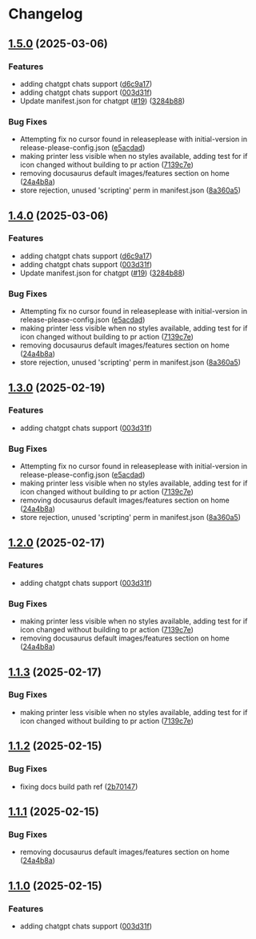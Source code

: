 # Changelog

## [1.5.0](https://github.com/hyperfluid-solutions/printcrew/compare/printcrew-v1.4.0...printcrew-v1.5.0) (2025-03-06)


### Features

* adding chatgpt chats support ([d6c9a17](https://github.com/hyperfluid-solutions/printcrew/commit/d6c9a17eeb64261069b7bdce0ca5d20f8466720a))
* adding chatgpt chats support ([003d31f](https://github.com/hyperfluid-solutions/printcrew/commit/003d31f2835c37dc7f3ed55b7a2d328a8a559cd9))
* Update manifest.json for chatgpt ([#19](https://github.com/hyperfluid-solutions/printcrew/issues/19)) ([3284b88](https://github.com/hyperfluid-solutions/printcrew/commit/3284b883136aa156baba1999436db92d061030c6))


### Bug Fixes

* Attempting fix no cursor found in releaseplease with initial-version in release-please-config.json ([e5acdad](https://github.com/hyperfluid-solutions/printcrew/commit/e5acdad935e68c699e89b76d9eb3eecea8387e6d))
* making printer less visible when no styles available, adding test for if icon changed without building to pr action ([7139c7e](https://github.com/hyperfluid-solutions/printcrew/commit/7139c7edfa0ca3a4d7395115f3c0a49661afc10b))
* removing docusaurus default images/features section on home ([24a4b8a](https://github.com/hyperfluid-solutions/printcrew/commit/24a4b8a58c94c96fa009a8433aeecc5eaf4889a3))
* store rejection, unused 'scripting' perm in manifest.json ([8a360a5](https://github.com/hyperfluid-solutions/printcrew/commit/8a360a5d3a976dad5658f0e2ad2b4592878bdf28))

## [1.4.0](https://github.com/hyperfluid-solutions/printcrew/compare/printcrew-v1.3.0...printcrew-v1.4.0) (2025-03-06)


### Features

* adding chatgpt chats support ([d6c9a17](https://github.com/hyperfluid-solutions/printcrew/commit/d6c9a17eeb64261069b7bdce0ca5d20f8466720a))
* adding chatgpt chats support ([003d31f](https://github.com/hyperfluid-solutions/printcrew/commit/003d31f2835c37dc7f3ed55b7a2d328a8a559cd9))
* Update manifest.json for chatgpt ([#19](https://github.com/hyperfluid-solutions/printcrew/issues/19)) ([3284b88](https://github.com/hyperfluid-solutions/printcrew/commit/3284b883136aa156baba1999436db92d061030c6))


### Bug Fixes

* Attempting fix no cursor found in releaseplease with initial-version in release-please-config.json ([e5acdad](https://github.com/hyperfluid-solutions/printcrew/commit/e5acdad935e68c699e89b76d9eb3eecea8387e6d))
* making printer less visible when no styles available, adding test for if icon changed without building to pr action ([7139c7e](https://github.com/hyperfluid-solutions/printcrew/commit/7139c7edfa0ca3a4d7395115f3c0a49661afc10b))
* removing docusaurus default images/features section on home ([24a4b8a](https://github.com/hyperfluid-solutions/printcrew/commit/24a4b8a58c94c96fa009a8433aeecc5eaf4889a3))
* store rejection, unused 'scripting' perm in manifest.json ([8a360a5](https://github.com/hyperfluid-solutions/printcrew/commit/8a360a5d3a976dad5658f0e2ad2b4592878bdf28))

## [1.3.0](https://github.com/hyperfluid-solutions/printcrew/compare/printcrew-v1.2.0...printcrew-v1.3.0) (2025-02-19)


### Features

* adding chatgpt chats support ([003d31f](https://github.com/hyperfluid-solutions/printcrew/commit/003d31f2835c37dc7f3ed55b7a2d328a8a559cd9))


### Bug Fixes

* Attempting fix no cursor found in releaseplease with initial-version in release-please-config.json ([e5acdad](https://github.com/hyperfluid-solutions/printcrew/commit/e5acdad935e68c699e89b76d9eb3eecea8387e6d))
* making printer less visible when no styles available, adding test for if icon changed without building to pr action ([7139c7e](https://github.com/hyperfluid-solutions/printcrew/commit/7139c7edfa0ca3a4d7395115f3c0a49661afc10b))
* removing docusaurus default images/features section on home ([24a4b8a](https://github.com/hyperfluid-solutions/printcrew/commit/24a4b8a58c94c96fa009a8433aeecc5eaf4889a3))
* store rejection, unused 'scripting' perm in manifest.json ([8a360a5](https://github.com/hyperfluid-solutions/printcrew/commit/8a360a5d3a976dad5658f0e2ad2b4592878bdf28))

## [1.2.0](https://github.com/hyperfluid-solutions/printcrew/compare/printcrew-v1.1.3...printcrew-v1.2.0) (2025-02-17)


### Features

* adding chatgpt chats support ([003d31f](https://github.com/hyperfluid-solutions/printcrew/commit/003d31f2835c37dc7f3ed55b7a2d328a8a559cd9))


### Bug Fixes

* making printer less visible when no styles available, adding test for if icon changed without building to pr action ([7139c7e](https://github.com/hyperfluid-solutions/printcrew/commit/7139c7edfa0ca3a4d7395115f3c0a49661afc10b))
* removing docusaurus default images/features section on home ([24a4b8a](https://github.com/hyperfluid-solutions/printcrew/commit/24a4b8a58c94c96fa009a8433aeecc5eaf4889a3))

## [1.1.3](https://github.com/hyperfluid-solutions/printcrew/compare/printcrew-v1.1.2...printcrew-v1.1.3) (2025-02-17)


### Bug Fixes

* making printer less visible when no styles available, adding test for if icon changed without building to pr action ([7139c7e](https://github.com/hyperfluid-solutions/printcrew/commit/7139c7edfa0ca3a4d7395115f3c0a49661afc10b))

## [1.1.2](https://github.com/hyperfluid-solutions/printcrew/compare/printcrew-v1.1.1...printcrew-v1.1.2) (2025-02-15)


### Bug Fixes

* fixing docs build path ref ([2b70147](https://github.com/hyperfluid-solutions/printcrew/commit/2b701474a0ece343ee7ba12afa0f1e67af3fd6a5))

## [1.1.1](https://github.com/hyperfluid-solutions/printcrew/compare/printcrew-v1.1.0...printcrew-v1.1.1) (2025-02-15)


### Bug Fixes

* removing docusaurus default images/features section on home ([24a4b8a](https://github.com/hyperfluid-solutions/printcrew/commit/24a4b8a58c94c96fa009a8433aeecc5eaf4889a3))

## [1.1.0](https://github.com/hyperfluid-solutions/printcrew/compare/printcrew-v1.0.0...printcrew-v1.1.0) (2025-02-15)


### Features

* adding chatgpt chats support ([003d31f](https://github.com/hyperfluid-solutions/printcrew/commit/003d31f2835c37dc7f3ed55b7a2d328a8a559cd9))
